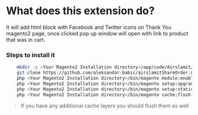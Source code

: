 # What does this extension do?
 It will add html block with Facebook and Twitter icons on Thank You magento2 page, once clicked pop up window will open with link to product that was in cart. 
### Steps to install it
```bash
    mkdir -p <Your Magento2 Installation directory>/app/code/Airslamit/ThankYou && cd $_
    git clone https://github.com/aleksandar-babic/airslamitShareOrder.git .
    php <Your Magento2 Installation directory>/bin/magento module:enable Airslamit_ThankYou
    php <Your Magento2 Installation directory>/bin/magento setup:upgrade
    php <Your Magento2 Installation directory>/bin/magento setup:static-content:deploy
    php <Your Magento2 Installation directory>/bin/magento cache:flush
```
> If you have any additional cache layers you should flush them as well
